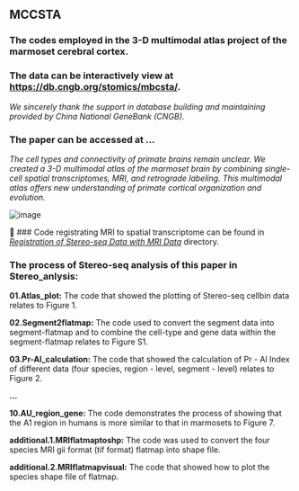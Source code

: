 ## MCCSTA
### The codes employed in the 3-D multimodal atlas project of the marmoset cerebral cortex.
### The data can be interactively view at https://db.cngb.org/stomics/mbcsta/.
*We sincerely thank the support in database building and maintaining provided by China National GeneBank (CNGB).*
### The paper can be accessed at ...

*The cell types and connectivity of primate brains remain unclear. We created a 3-D multimodal atlas of the marmoset brain by combining single-cell spatial transcriptomes, MRI, and retrograde labeling.*
*This multimodal atlas offers new understanding of primate cortical organization and evolution.*

![image](https://github.com/user-attachments/assets/a72a2497-bdc6-43ca-bf5c-9255816f3460)

🎥 ### Code registrating MRI to spatial transcriptome can be found in *<u>Registration of Stereo-seq Data with MRI Data</u>* directory.

### The process of Stereo-seq analysis of this paper in Stereo_anlysis:

**01.Atlas_plot:** The code that showed the plotting of Stereo-seq cellbin data relates to Figure 1.

**02.Segment2flatmap:** The code used to convert the segment data into segment-flatmap and to combine the cell-type and gene data within the segment-flatmap relates to Figure S1.

**03.Pr-Al_calculation:**  The code that showed the calculation of Pr - Al Index of different data (four species, region - level, segment - level) relates to Figure 2.

**...**

**10.AU_region_gene:**  The code demonstrates the process of showing that the A1 region in humans is more similar to that in marmosets to Figure 7.

**additional.1.MRIflatmaptoshp:**  The code was used to convert the four species MRI gii format (tif format) flatmap into shape file.

**additional.2.MRIflatmapvisual:**  The code that showed how to plot the species shape file of flatmap.
